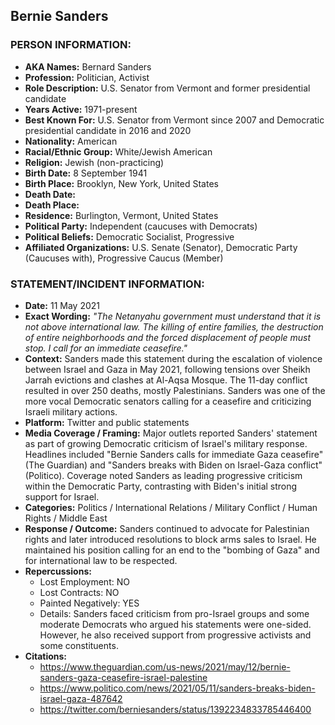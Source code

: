 ## Bernie Sanders

### PERSON INFORMATION:
- **AKA Names:** Bernard Sanders
- **Profession:** Politician, Activist
- **Role Description:** U.S. Senator from Vermont and former presidential candidate
- **Years Active:** 1971-present
- **Best Known For:** U.S. Senator from Vermont since 2007 and Democratic presidential candidate in 2016 and 2020
- **Nationality:** American
- **Racial/Ethnic Group:** White/Jewish American
- **Religion:** Jewish (non-practicing)
- **Birth Date:** 8 September 1941
- **Birth Place:** Brooklyn, New York, United States
- **Death Date:** 
- **Death Place:** 
- **Residence:** Burlington, Vermont, United States
- **Political Party:** Independent (caucuses with Democrats)
- **Political Beliefs:** Democratic Socialist, Progressive
- **Affiliated Organizations:** U.S. Senate (Senator), Democratic Party (Caucuses with), Progressive Caucus (Member)

### STATEMENT/INCIDENT INFORMATION:
- **Date:** 11 May 2021
- **Exact Wording:** *"The Netanyahu government must understand that it is not above international law. The killing of entire families, the destruction of entire neighborhoods and the forced displacement of people must stop. I call for an immediate ceasefire."*
- **Context:** Sanders made this statement during the escalation of violence between Israel and Gaza in May 2021, following tensions over Sheikh Jarrah evictions and clashes at Al-Aqsa Mosque. The 11-day conflict resulted in over 250 deaths, mostly Palestinians. Sanders was one of the more vocal Democratic senators calling for a ceasefire and criticizing Israeli military actions.
- **Platform:** Twitter and public statements
- **Media Coverage / Framing:** Major outlets reported Sanders' statement as part of growing Democratic criticism of Israel's military response. Headlines included "Bernie Sanders calls for immediate Gaza ceasefire" (The Guardian) and "Sanders breaks with Biden on Israel-Gaza conflict" (Politico). Coverage noted Sanders as leading progressive criticism within the Democratic Party, contrasting with Biden's initial strong support for Israel.
- **Categories:** Politics / International Relations / Military Conflict / Human Rights / Middle East
- **Response / Outcome:** Sanders continued to advocate for Palestinian rights and later introduced resolutions to block arms sales to Israel. He maintained his position calling for an end to the "bombing of Gaza" and for international law to be respected.
- **Repercussions:**
  - Lost Employment: NO
  - Lost Contracts: NO
  - Painted Negatively: YES
  - Details: Sanders faced criticism from pro-Israel groups and some moderate Democrats who argued his statements were one-sided. However, he also received support from progressive activists and some constituents.
- **Citations:** 
  - https://www.theguardian.com/us-news/2021/may/12/bernie-sanders-gaza-ceasefire-israel-palestine
  - https://www.politico.com/news/2021/05/11/sanders-breaks-biden-israel-gaza-487642
  - https://twitter.com/berniesanders/status/1392234833785446400